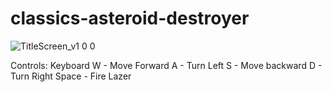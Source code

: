 # classics-asteroid-destroyer

![TitleScreen_v1 0 0](https://user-images.githubusercontent.com/7503629/201393199-42f11a07-2444-436a-80db-2d78cc4e7391.PNG)

Controls:
Keyboard
  W   - Move Forward
  A   - Turn Left
  S   - Move backward
  D   - Turn Right
Space - Fire Lazer
